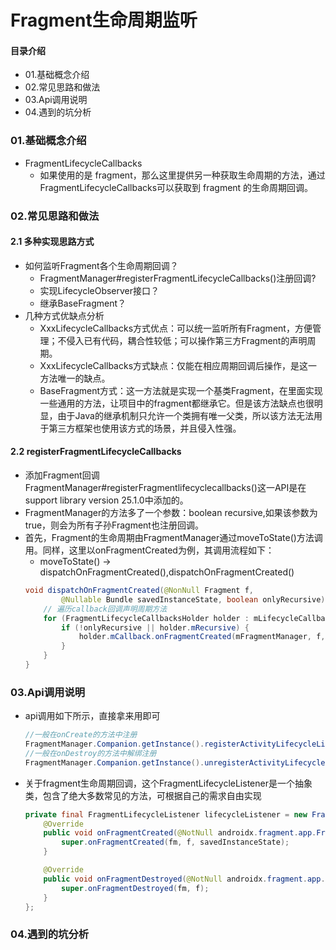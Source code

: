 # Fragment生命周期监听
#### 目录介绍
- 01.基础概念介绍
- 02.常见思路和做法
- 03.Api调用说明
- 04.遇到的坑分析




### 01.基础概念介绍
- FragmentLifecycleCallbacks
    -  如果使用的是 fragment，那么这里提供另一种获取生命周期的方法，通过FragmentLifecycleCallbacks可以获取到 fragment 的生命周期回调。



### 02.常见思路和做法
#### 2.1 多种实现思路方式
- 如何监听Fragment各个生命周期回调？
    - FragmentManager#registerFragmentLifecycleCallbacks()注册回调?
    - 实现LifecycleObserver接口？
    - 继承BaseFragment？
- 几种方式优缺点分析
    - XxxLifecycleCallbacks方式优点：可以统一监听所有Fragment，方便管理；不侵入已有代码，耦合性较低；可以操作第三方Fragment的声明周期。
    - XxxLifecycleCallbacks方式缺点：仅能在相应周期回调后操作，是这一方法唯一的缺点。
    - BaseFragment方式：这一方法就是实现一个基类Fragment，在里面实现一些通用的方法，让项目中的fragment都继承它。但是该方法缺点也很明显，由于Java的继承机制只允许一个类拥有唯一父类，所以该方法无法用于第三方框架也使用该方式的场景，并且侵入性强。



#### 2.2 registerFragmentLifecycleCallbacks
- 添加Fragment回调FragmentManager#registerFragmentlifecyclecallbacks()这一API是在support library version 25.1.0中添加的。
- FragmentManager的方法多了一个参数：boolean recursive,如果该参数为true，则会为所有子孙Fragment也注册回调。
- 首先，Fragment的生命周期由FragmentManager通过moveToState()方法调用。同样，这里以onFragmentCreated为例，其调用流程如下：
    - moveToState() -> dispatchOnFragmentCreated(),dispatchOnFragmentCreated()
    ``` java
    void dispatchOnFragmentCreated(@NonNull Fragment f,
            @Nullable Bundle savedInstanceState, boolean onlyRecursive) {
        // 遍历callback回调声明周期方法
        for (FragmentLifecycleCallbacksHolder holder : mLifecycleCallbacks) {
            if (!onlyRecursive || holder.mRecursive) {
                holder.mCallback.onFragmentCreated(mFragmentManager, f, savedInstanceState);
            }
        }
    }
    ```




### 03.Api调用说明
- api调用如下所示，直接拿来用即可
    ``` java
    //一般在onCreate的方法中注册
    FragmentManager.Companion.getInstance().registerActivityLifecycleListener(activity,lifecycleListener);
    //一般在onDestroy的方法中解绑注册
    FragmentManager.Companion.getInstance().unregisterActivityLifecycleListener(activity,lifecycleListener);
    ```
- 关于fragment生命周期回调，这个FragmentLifecycleListener是一个抽象类，包含了绝大多数常见的方法，可根据自己的需求自由实现
    ``` java
    private final FragmentLifecycleListener lifecycleListener = new FragmentLifecycleListener() {
        @Override
        public void onFragmentCreated(@NotNull androidx.fragment.app.FragmentManager fm, @NotNull Fragment f, @org.jetbrains.annotations.Nullable Bundle savedInstanceState) {
            super.onFragmentCreated(fm, f, savedInstanceState);
        }
    
        @Override
        public void onFragmentDestroyed(@NotNull androidx.fragment.app.FragmentManager fm, @NotNull Fragment f) {
            super.onFragmentDestroyed(fm, f);
        }
    };
    ```




### 04.遇到的坑分析






